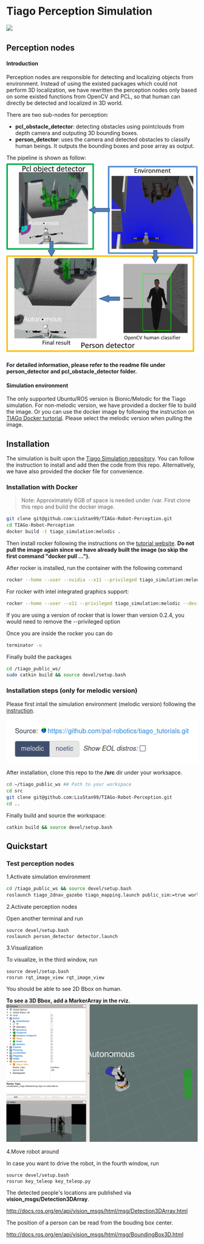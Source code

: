 # Tiago Perception Simulation

<img src="https://img.shields.io/badge/ROS%20version-melodic-blue.svg"/>


## Perception nodes

#### **Introduction**

Perception nodes are responsible for detecting and localizing objects from environment. Instead of using the existed packages which could not perform 3D localization, we have rewritten the perception nodes only based on some existed functions from OpenCV and PCL, so that human can directly be detected and localized in 3D world.

There are two sub-nodes for perception:
* **pcl_obstacle_detector**: detecting obstacles using pointclouds from depth camera and outputing 3D bounding boxes.
* **person_detector**: uses the camera and detected obstacles to classify human beings. It outputs the bounding boxes and pose array as output.

The pipeline is shown as follow:
![](imgs/pipeline_percep.png)
 

**For detailed information, please refer to the readme file under person_detector and pcl_obstacle_detector folder.**

#### **Simulation environment**

The only supported Ubuntu/ROS version is Bionic/Melodic for the Tiago simulation. For non-melodic version, we have provided a docker file to build the image. Or you can use the docker image by following the instruction on [TIAGo Docker turtorial](http://wiki.ros.org/Robots/TIAGo/Tutorials/Installation/Installing_Tiago_tutorial_docker). Please select the melodic version when pulling the image.

## Installation

The simulation is built upon the [Tiago Simulation repository](https://github.com/pal-robotics/tiago_tutorials.git). You can follow the instruction to install and add then the code from this repo. Alternatively, we have also provided the docker file for convenience.

### Installation with Docker 
>Note: Approximately 6GB of space is needed under /var. 
First clone this repo and build the docker image.

``` bash
git clone git@github.com:LiuStan99/TIAGo-Robot-Perception.git
cd TIAGo-Robot-Perception
docker build -t tiago_simulation:melodic .
```

Then install rocker following the instructions on the [tutorial website](http://wiki.ros.org/Robots/TIAGo/Tutorials/Installation/Installing_Tiago_tutorial_docker). **Do not pull the image again since we have already built the image (so skip the first command "docker pull ...").**

After rocker is installed, run the container with the following command
``` bash
rocker --home --user --nvidia --x11 --privileged tiago_simulation:melodic
```
For rocker with intel integrated graphics support: 
``` bash
rocker --home --user --x11 --privileged tiago_simulation:melodic --devices /dev/dri/card0
```
If you are using a version of rocker that is lower than version 0.2.4, you would need to remove the --privileged option

Once you are inside the rocker you can do 
``` bash
terminator -u
```
Finally build the packages
``` bash
cd /tiago_public_ws/
sudo catkin build && source devel/setup.bash
```

### Installation steps (only for melodic version)
Please first intall the simulation environment (melodic version) following the [instruction](http://wiki.ros.org/Robots/TIAGo/Tutorials/Installation/InstallUbuntuAndROS). 

![](imgs/melodic.png)

After installation, clone this repo to the **/src** dir under your worksapce.
``` bash
cd ~/tiago_public_ws ## Path to your workspace
cd src
git clone git@github.com:LiuStan99/TIAGo-Robot-Perception.git
cd ..
```
Finally build and source the workspace:
``` bash
catkin build && source devel/setup.bash
```





## Quickstart


### Test perception nodes
1.Activate simulation environment
```bash
cd /tiago_public_ws && source devel/setup.bash
roslaunch tiago_2dnav_gazebo tiago_mapping.launch public_sim:=true world:=simple_office_with_people
```
2.Activate perception nodes

Open another terminal and run
```
source devel/setup.bash
roslaunch person_detector detector.launch
```
3.Visualization

To visualize, in the third window, run

```
source devel/setup.bash
rosrun rqt_image_view rqt_image_view
```
You should be able to see 2D Bbox on human. 

**To see a 3D Bbox, add a MarkerArray in the rviz.**
![](imgs/visualization.png)

4.Move robot around

In case you want to drive the robot, in the fourth window, run

```
source devel/setup.bash
rosrun key_teleop key_teleop.py
```

The detected people's locations are published via **vision_msgs/Detection3DArray**. 

http://docs.ros.org/en/api/vision_msgs/html/msg/Detection3DArray.html

The position of a person can be read from the bouding box center.

http://docs.ros.org/en/api/vision_msgs/html/msg/BoundingBox3D.html




